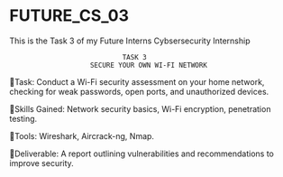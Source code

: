 # FUTURE_CS_03
This is the Task 3 of my Future Interns Cybsersecurity Internship

                                TASK 3
                        SECURE YOUR OWN WI-FI NETWORK

🔹Task: Conduct a Wi-Fi security assessment on your home network, checking for weak passwords, open ports, and unauthorized devices.
 
🔹Skills Gained: Network security basics, Wi-Fi encryption, penetration testing.
 
🔹Tools: Wireshark, Aircrack-ng, Nmap.

🔹Deliverable: A report outlining vulnerabilities and recommendations to improve security.
